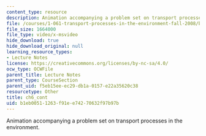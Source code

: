 ```yaml
---
content_type: resource
description: Animation accompanying a problem set on transport processes in the environment.
file: /courses/1-061-transport-processes-in-the-environment-fall-2008/b1eb00511263f91ee74270632f97b97b_ch6_cont.avi
file_size: 1664000
file_type: video/x-msvideo
hide_download: true
hide_download_original: null
learning_resource_types:
- Lecture Notes
license: https://creativecommons.org/licenses/by-nc-sa/4.0/
ocw_type: OCWFile
parent_title: Lecture Notes
parent_type: CourseSection
parent_uid: f5eb15ee-ec29-db1a-0157-e22a35620c38
resourcetype: Other
title: ch6_cont
uid: b1eb0051-1263-f91e-e742-70632f97b97b
---
```

Animation accompanying a problem set on transport processes in the environment.